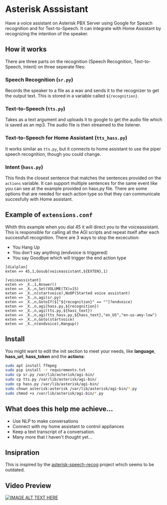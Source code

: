 # Asterisk Asssistant
Have a voice assistant on Asterisk PBX Server using Google for Speach recognition and for Text-to-Speech. It can integrate with Home Assistant by recognizing the intention of the speaker.

## How it works
There are three parts on the recognition (Speech Recognition, Text-to-Speech, Intent) on three seperate files:

### Speech Recognition (`sr.py`)
Records the speaker to a file as a wav and sends it to the recognizer to get the output text. This is stored in a variable called `${recognition}`.

### Text-to-Speech (`tts.py`)
Takes as a text argument and uploads it to google to get the audio file which is saved as an mp3. The audio file is then streamed to the listener.

### Text-to-Speech for Home Assistant (`tts_hass.py`)
It works similar as `tts.py`, but it connects to home assistant to use the piper speech recognition, though you could change.

### Intent (`hass.py`)
This finds the closest sentence that matches the sentences provided on the `actions` variable. It can support multiple sentences for the same event like you can see at the example provided on hass.py file.
There are some options that are needed for each action type so that they can communicate succesfully with Home assistant.

## Example of `extensions.conf`
Whith this example when you dial 45 it will direct you to the voiceassistant.
This is responsible for calling all the AGI scripts and repeat itself after each successfull recognition.
There are 3 ways to stop the excecution:
  - You Hang Up
  - You don't say anything (endvoice is triggered)
  - You say Goodbye which will trigger the end action type

```
[dialplan]
exten => 45,1,Gosub(voiceassistant,${EXTEN},1)

[voiceassistant]
exten => _X.,1,Answer()
exten => _X.,n,Set(VOLUME(TX)=15)
exten => _X.,n(startvoice),NoOP(Started voice assistant)
exten => _X.,n,agi(sr.py)
exten => _X.,n,GotoIf($["${recognition}" == ""]?endvoice)
exten => _X.,n,agi(hass.py,${recognition})
exten => _X.,n,agi(tts.py,${hass_text})
exten => _X.,n,agi(tts_hass.py,${hass_text},"en_US","en-us-amy-low")
exten => _X.,n,Goto(startvoice)
exten => _X.,n(endvoice),Hangup()
```

## Install
You might want to edit the init section to meet your needs, like **language**, **hass_url**, **hass_token** and the **actions**:
```bash
sudo apt install ffmpeg
sudo pip install -r requirements.txt
sudo cp sr.py /var/lib/asterisk/agi-bin/
sudo cp tts.py /var/lib/asterisk/agi-bin/
sudo cp hass.py /var/lib/asterisk/agi-bin/
sudo chown asterisk:asterisk /var/lib/asterisk/agi-bin/*.py
sudo chmod +x /var/lib/asterisk/agi-bin/*.py
```

## What does this help me achieve...
 - Use NLP to make conversations
 - Connect with my home assistant to control appliances
 - Keep a text transcript of a conversation.
 - Many more that I haven't thought yet...


## Insipration
This is inspired by the [asterisk-speech-recog](https://github.com/zaf/asterisk-speech-recog) project which seems to be outdated.

## Video Preview
[![IMAGE ALT TEXT HERE](https://img.youtube.com/vi/pNg3k7Uutpk/0.jpg)](https://youtu.be/pNg3k7Uutpk?t=110)

